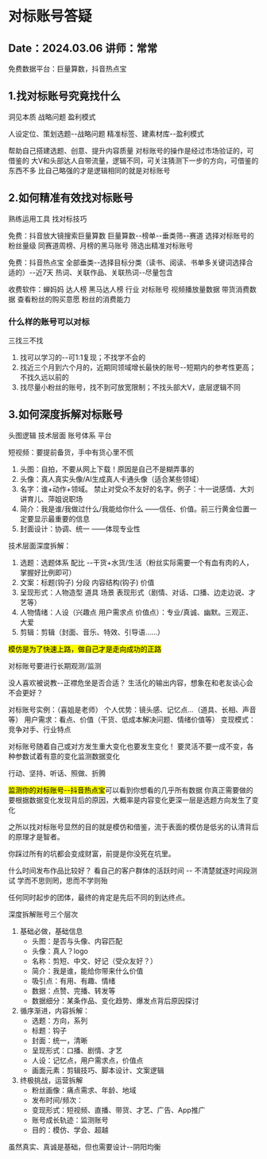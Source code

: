 # 对标账号答疑
Date：2024.03.06
讲师：常常
---

免费数据平台：巨量算数，抖音热点宝

## 1.找对标账号究竟找什么
洞见本质 战略问题 盈利模式

人设定位、策划选题--战略问题
精准标签、建素材库--盈利模式

帮助自己搭建选题、创意、提升内容质量
对标账号的操作是经过市场验证的，可借鉴的
大V和头部达人自带流量，逻辑不同，可关注猜测下一步的方向，可借鉴的东西不多
比自己略强的才是逻辑相同的就是对标账号

## 2.如何精准有效找对标账号
熟练运用工具 找对标技巧

免费：抖音放大镜搜索巨量算数
巨量算数--榜单--垂类筛--赛道
选择对标账号的粉丝量级
同赛道周榜、月榜的黑马账号
筛选出精准对标账号

免费：抖音热点宝
全部垂类--选择目标分类（读书、阅读、书单多关键词选择合适的）--近7天
热词、关联作品、关联热词--尽量包含

收费软件：蝉妈妈
达人榜
黑马达人榜
行业
对标账号
视频播放量数据
带货消费数据
查看粉丝的购买意愿
粉丝的消费能力

### 什么样的账号可以对标
三找三不找
1. 找可以学习的--可1:1复现；不找学不会的
2. 找近三个月到六个月的，近期同领域增长最快的账号--短期内的参考性更高；不找久远以前的
3. 找尽量小粉丝的账号，找不到可放宽限制；不找头部大V，底层逻辑不同

## 3.如何深度拆解对标账号
头图逻辑    技术层面    账号体系    平台

短视频：要提前备货，手中有货心里不慌

1. 头图：自拍，不要从网上下载！原因是自己不是糊弄事的
2. 头像：真人真实头像/AI生成真人卡通头像（适合某些领域）
3. 名字：谁+动作+领域。 禁止对受众不友好的名字。例子：十一说感情、大刘讲育儿、萍姐说职场
4. 简介：我是谁/我做过什么/我能给你什么 ——信任、价值。前三行黄金位置一定要显示最重要的信息
5. 封面设计：协调、统一 ——体现专业性

技术层面深度拆解：
1. 选题：选题体系 配比  --干货+水货/生活（粉丝实际需要一个有血有肉的人，掌握好比例即可）
2. 文案：标题(钩子) 分段 内容结构(钩子) 价值
3. 呈现形式：人物造型 道具 场景 表现形式（剧情、对话、口播、边走边说、才艺等）
4. 人物情绪：人设（兴趣点 用户需求点 价值点）：专业/真诚、幽默。三观正、大爱
5. 剪辑：剪辑（封面、音乐、特效、引导语......）

<mark>模仿是为了快速上路，做自己才是走向成功的正路</mark>

对标账号要进行长期观测/监测

没人喜欢被说教--正襟危坐是否合适？ 生活化的输出内容，想象在和老友谈心会不会更好？

对标账号实例：（喜姐是老师）
个人优势：镜头感、记忆点...（道具、长相、声音等）
用户需求：看点、价值（干货、低成本解决问题、情绪价值等）
变现模式：竞争对手、行业特点

对标账号随着自己或对方发生重大变化也要发生变化！
要灵活不要一成不变，各种参数试着有意的变化监测数据变化

行动、坚持、听话、照做、折腾    

<mark>监测你的对标账号--抖音热点宝</mark>可以看到你想看的几乎所有数据
你真正需要做的要根据数据变化发现背后的原因，大概率是内容变化更深一层是选题方向发生了变化

之所以找对标账号显然的目的就是模仿和借鉴，流于表面的模仿是低劣的认清背后的原理才是智者。

你踩过所有的坑都会变成财富，前提是你没死在坑里。

什么时间发布作品比较好？
看自己的客户群体的活跃时间 -- 不清楚就逐时间段测试
学而不思则罔，思而不学则殆

任何同时起步的团体，最终的肯定是先后不同的到达终点。

深度拆解账号三个层次
1. 基础必做，基础信息
    - 头图：是否与头像、内容匹配
    - 头像：真人？logo
    - 名称：剪短、中文、好记（受众友好？）
    - 简介：我是谁，能给你带来什么价值
    - 吸引点：有用、有趣、情绪
    - 数据：点赞、完播、转发等
    - 数据细分：某条作品、变化趋势、爆发点背后原因探讨
2. 循序渐进，内容拆解：
    - 选题：方向，系列
    - 标题：钩子
    - 封面：统一，清晰
    - 呈现形式：口播、剧情、才艺
    - 人设：记忆点，用户需求点，价值点
    - 画面元素：剪辑技巧、脚本设计、文案逻辑
3. 终极挑战，运营拆解
    - 粉丝画像：痛点需求、年龄、地域
    - 发布时间/频次：
    - 变现形式：短视频、直播、带货、才艺、广告、App推广
    - 账号成长轨迹：监测账号
    - 目的：模仿、学会、超越

虽然真实、真诚是基础，但也需要设计--阴阳均衡
